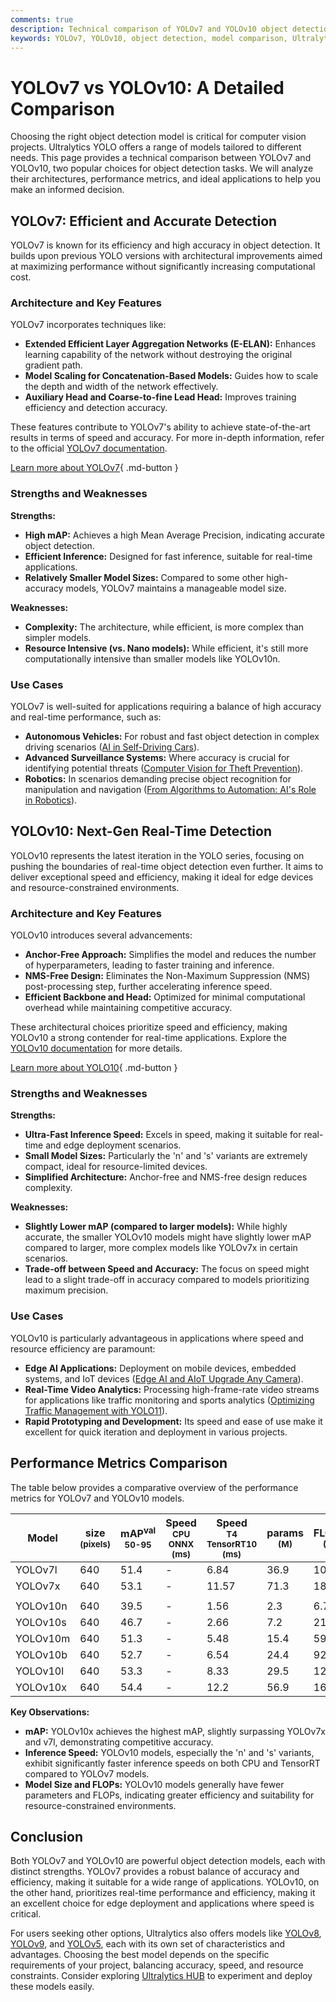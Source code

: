 ```yaml
---
comments: true
description: Technical comparison of YOLOv7 and YOLOv10 object detection models, highlighting architecture, performance, and use cases.
keywords: YOLOv7, YOLOv10, object detection, model comparison, Ultralytics, computer vision, AI
---
```


# YOLOv7 vs YOLOv10: A Detailed Comparison

Choosing the right object detection model is critical for computer vision projects. Ultralytics YOLO offers a range of models tailored to different needs. This page provides a technical comparison between YOLOv7 and YOLOv10, two popular choices for object detection tasks. We will analyze their architectures, performance metrics, and ideal applications to help you make an informed decision.

<script async src="https://cdn.jsdelivr.net/npm/chart.js@3.9.1/dist/chart.min.js"></script>
<script defer src="../../javascript/benchmark.js"></script>

<canvas id="modelComparisonChart" width="1024" height="400" active-models='["YOLOv7", "YOLOv10"]'></canvas>

## YOLOv7: Efficient and Accurate Detection

YOLOv7 is known for its efficiency and high accuracy in object detection. It builds upon previous YOLO versions with architectural improvements aimed at maximizing performance without significantly increasing computational cost.

### Architecture and Key Features

YOLOv7 incorporates techniques like:

- **Extended Efficient Layer Aggregation Networks (E-ELAN):** Enhances learning capability of the network without destroying the original gradient path.
- **Model Scaling for Concatenation-Based Models:** Guides how to scale the depth and width of the network effectively.
- **Auxiliary Head and Coarse-to-fine Lead Head:** Improves training efficiency and detection accuracy.

These features contribute to YOLOv7's ability to achieve state-of-the-art results in terms of speed and accuracy. For more in-depth information, refer to the official [YOLOv7 documentation](https://docs.ultralytics.com/models/yolov7/).

[Learn more about YOLOv7](https://docs.ultralytics.com/models/yolov7/){ .md-button }

### Strengths and Weaknesses

**Strengths:**

- **High mAP:** Achieves a high Mean Average Precision, indicating accurate object detection.
- **Efficient Inference:** Designed for fast inference, suitable for real-time applications.
- **Relatively Smaller Model Sizes:** Compared to some other high-accuracy models, YOLOv7 maintains a manageable model size.

**Weaknesses:**

- **Complexity:** The architecture, while efficient, is more complex than simpler models.
- **Resource Intensive (vs. Nano models):** While efficient, it's still more computationally intensive than smaller models like YOLOv10n.

### Use Cases

YOLOv7 is well-suited for applications requiring a balance of high accuracy and real-time performance, such as:

- **Autonomous Vehicles:** For robust and fast object detection in complex driving scenarios ([AI in Self-Driving Cars](https://www.ultralytics.com/solutions/ai-in-self-driving)).
- **Advanced Surveillance Systems:** Where accuracy is crucial for identifying potential threats ([Computer Vision for Theft Prevention](https://www.ultralytics.com/blog/computer-vision-for-theft-prevention-enhancing-security)).
- **Robotics:** In scenarios demanding precise object recognition for manipulation and navigation ([From Algorithms to Automation: AI's Role in Robotics](https://www.ultralytics.com/blog/from-algorithms-to-automation-ais-role-in-robotics)).

## YOLOv10: Next-Gen Real-Time Detection

YOLOv10 represents the latest iteration in the YOLO series, focusing on pushing the boundaries of real-time object detection even further. It aims to deliver exceptional speed and efficiency, making it ideal for edge devices and resource-constrained environments.

### Architecture and Key Features

YOLOv10 introduces several advancements:

- **Anchor-Free Approach:** Simplifies the model and reduces the number of hyperparameters, leading to faster training and inference.
- **NMS-Free Design:** Eliminates the Non-Maximum Suppression (NMS) post-processing step, further accelerating inference speed.
- **Efficient Backbone and Head:** Optimized for minimal computational overhead while maintaining competitive accuracy.

These architectural choices prioritize speed and efficiency, making YOLOv10 a strong contender for real-time applications. Explore the [YOLOv10 documentation](https://docs.ultralytics.com/models/yolov10/) for more details.

[Learn more about YOLO10](https://docs.ultralytics.com/models/yolov10/){ .md-button }

### Strengths and Weaknesses

**Strengths:**

- **Ultra-Fast Inference Speed:** Excels in speed, making it suitable for real-time and edge deployment scenarios.
- **Small Model Sizes:** Particularly the 'n' and 's' variants are extremely compact, ideal for resource-limited devices.
- **Simplified Architecture:** Anchor-free and NMS-free design reduces complexity.

**Weaknesses:**

- **Slightly Lower mAP (compared to larger models):** While highly accurate, the smaller YOLOv10 models might have slightly lower mAP compared to larger, more complex models like YOLOv7x in certain scenarios.
- **Trade-off between Speed and Accuracy:** The focus on speed might lead to a slight trade-off in accuracy compared to models prioritizing maximum precision.

### Use Cases

YOLOv10 is particularly advantageous in applications where speed and resource efficiency are paramount:

- **Edge AI Applications:** Deployment on mobile devices, embedded systems, and IoT devices ([Edge AI and AIoT Upgrade Any Camera](https://www.ultralytics.com/blog/edge-ai-and-aiot-upgrade-any-camera-with-ultralytics-yolov8-in-a-no-code-way)).
- **Real-Time Video Analytics:** Processing high-frame-rate video streams for applications like traffic monitoring and sports analytics ([Optimizing Traffic Management with YOLO11](https://www.ultralytics.com/blog/optimizingtraffic-management-with-ultralytics-yolo11)).
- **Rapid Prototyping and Development:** Its speed and ease of use make it excellent for quick iteration and deployment in various projects.

## Performance Metrics Comparison

The table below provides a comparative overview of the performance metrics for YOLOv7 and YOLOv10 models.

| Model    | size<br><sup>(pixels) | mAP<sup>val<br>50-95 | Speed<br><sup>CPU ONNX<br>(ms) | Speed<br><sup>T4 TensorRT10<br>(ms) | params<br><sup>(M) | FLOPs<br><sup>(B) |
| -------- | --------------------- | -------------------- | ------------------------------ | ----------------------------------- | ------------------ | ----------------- |
| YOLOv7l  | 640                   | 51.4                 | -                              | 6.84                                | 36.9               | 104.7             |
| YOLOv7x  | 640                   | 53.1                 | -                              | 11.57                               | 71.3               | 189.9             |
|          |                       |                      |                                |                                     |                    |                   |
| YOLOv10n | 640                   | 39.5                 | -                              | 1.56                                | 2.3                | 6.7               |
| YOLOv10s | 640                   | 46.7                 | -                              | 2.66                                | 7.2                | 21.6              |
| YOLOv10m | 640                   | 51.3                 | -                              | 5.48                                | 15.4               | 59.1              |
| YOLOv10b | 640                   | 52.7                 | -                              | 6.54                                | 24.4               | 92.0              |
| YOLOv10l | 640                   | 53.3                 | -                              | 8.33                                | 29.5               | 120.3             |
| YOLOv10x | 640                   | 54.4                 | -                              | 12.2                                | 56.9               | 160.4             |

**Key Observations:**

- **mAP:** YOLOv10x achieves the highest mAP, slightly surpassing YOLOv7x and v7l, demonstrating competitive accuracy.
- **Inference Speed:** YOLOv10 models, especially the 'n' and 's' variants, exhibit significantly faster inference speeds on both CPU and TensorRT compared to YOLOv7 models.
- **Model Size and FLOPs:** YOLOv10 models generally have fewer parameters and FLOPs, indicating greater efficiency and suitability for resource-constrained environments.

## Conclusion

Both YOLOv7 and YOLOv10 are powerful object detection models, each with distinct strengths. YOLOv7 provides a robust balance of accuracy and efficiency, making it suitable for a wide range of applications. YOLOv10, on the other hand, prioritizes real-time performance and efficiency, making it an excellent choice for edge deployment and applications where speed is critical.

For users seeking other options, Ultralytics also offers models like [YOLOv8](https://docs.ultralytics.com/models/yolov8/), [YOLOv9](https://docs.ultralytics.com/models/yolov9/), and [YOLOv5](https://docs.ultralytics.com/models/yolov5/), each with its own set of characteristics and advantages. Choosing the best model depends on the specific requirements of your project, balancing accuracy, speed, and resource constraints. Consider exploring [Ultralytics HUB](https://www.ultralytics.com/hub) to experiment and deploy these models easily.
